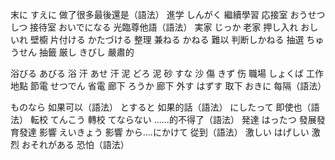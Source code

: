 末に すえに 做了很多最後還是（語法）
進学 しんがく 繼續學習
応接室 おうせつしつ 接待室
おいでになる 光臨尊他語（語法）
実家 じっか 老家
押し入れ おしいれ 壁櫥
片付ける かたづける 整理
兼ねる かねる 難以 判断しかねる
抽選 ちゅうせん 抽籤
厳し きびし 嚴肅的

浴びる あびる 浴
汗 あせ 汗
泥 どろ 泥
砂 すな 沙
傷 きず 伤
職場 しょくば 工作地點
節電 せつでん 省電
廊下 ろうか 廊下
外す はずす 取下
おきに 每隔（語法）

ものなら 如果可以（語法）
とすると 如果的話（語法）
にしたって 即使也（語法）
転校 てんこう 轉校
てならない ......的不得了（語法）
発達 はったつ 發展發育發達
影響 えいきょう 影響
から....にかけて 從到（語法）
激しい はげしい 激烈
おそれがある 恐怕（語法）